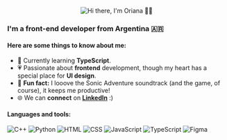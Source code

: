 <p align="center">
  <picture>
      <source media="(prefers-color-scheme: dark)" srcset="https://readme-typing-svg.demolab.com?font=Inter&weight=700&size=36&duration=1800&pause=1500&color=F7F7F7&background=FFFFFF00&center=true&vCenter=true&width=435&lines=Hi+there%2C+I'm+Oriana+%F0%9F%91%8B%F0%9F%8F%BB" alt="Hi there, I'm Oriana 👋🏻" />
      <img src="https://readme-typing-svg.demolab.com?font=Inter&weight=700&size=36&duration=1800&pause=1500&color=121212&background=FFFFFF00&center=true&vCenter=true&width=435&lines=Hi+there%2C+I'm+Oriana+%F0%9F%91%8B%F0%9F%8F%BB" alt="Hi there, I'm Oriana 👋🏻" />
  </picture>
</p>

### I'm a front-end developer from Argentina :argentina:

#### Here are some things to know about me:

- :seedling: Currently learning **TypeScript**.
- :heartpulse: Passionate about **frontend** development, though my heart has a special place for **UI design**.
- :blue_heart: **Fun fact:** I looove the Sonic Adventure soundtrack (and the game, of course), it keeps me productive!
- :globe_with_meridians: We can **connect** on <a href="https://www.linkedin.com/in/orianapg/">**LinkedIn**</a> :)

#### Languages and tools:
![C++](https://img.shields.io/badge/C%2B%2B-00599C?style=for-the-badge&logo=c%2B%2B&logoColor=white)
![Python](https://img.shields.io/badge/Python-FFD43B?style=for-the-badge&logo=python&logoColor=blue)
![HTML](https://img.shields.io/badge/HTML5-E34F26?style=for-the-badge&logo=html5&logoColor=white)
![CSS](https://img.shields.io/badge/CSS3-1572B6?style=for-the-badge&logo=css3&logoColor=white)
![JavaScript](https://img.shields.io/badge/JavaScript-323330?style=for-the-badge&logo=javascript&logoColor=F7DF1E)
![TypeScript](https://img.shields.io/badge/TypeScript-007ACC?style=for-the-badge&logo=typescript&logoColor=white)
![Figma](https://img.shields.io/badge/Figma-F24E1E?style=for-the-badge&logo=figma&logoColor=white)
